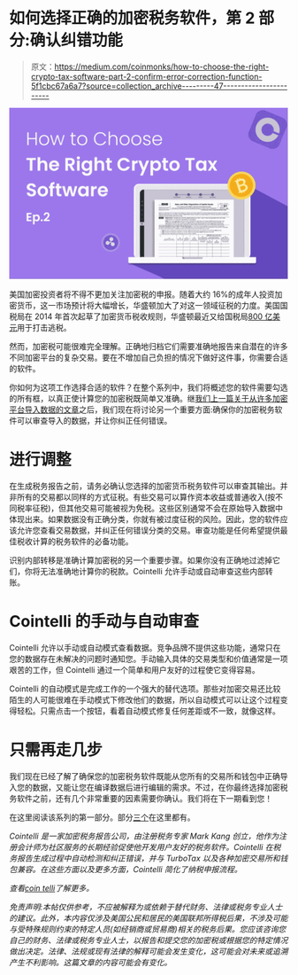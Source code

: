 # 如何选择正确的加密税务软件，第 2 部分:确认纠错功能

> 原文：<https://medium.com/coinmonks/how-to-choose-the-right-crypto-tax-software-part-2-confirm-error-correction-function-5f1cbc67a6a7?source=collection_archive---------47----------------------->

![](img/0866502f7551fcf308a7827ba9c8f6f1.png)

美国加密投资者将不得不更加关注加密税的申报。随着大约 16%的成年人投资加密货币，这一市场预计将大幅增长，华盛顿加大了对这一领域征税的力度。美国国税局在 2014 年首次起草了加密货币税收规则，华盛顿最近又给国税局[800 亿美元](https://www.cnbc.com/2021/07/14/irs-new-rules-on-bitcoin-ethereum-dogecoin-trading.html)用于打击逃税。

然而，加密税可能很难完全理解。正确地归档它们需要准确地报告来自潜在的许多不同加密平台的复杂交易。要在不增加自己负担的情况下做好这件事，你需要合适的软件。

你如何为这项工作选择合适的软件？在整个系列中，我们将概述您的软件需要勾选的所有框，以真正使计算您的加密税既简单又准确。继[我们上一篇关于从许多加密平台导入数据的文章](/@cointelli/how-to-choose-the-right-crypto-tax-software-part-1-review-exchange-coverage-d66bcaac11be)之后，我们现在将讨论另一个重要方面:确保你的加密税务软件可以审查导入的数据，并让你纠正任何错误。

# 进行调整

在生成税务报告之前，请务必确认您选择的加密货币税务软件可以审查其输出。并非所有的交易都以同样的方式征税。有些交易可以算作资本收益或普通收入(按不同税率征税)，但其他交易可能被视为免税。这些区别通常不会在原始导入数据中体现出来。如果数据没有正确分类，你就有被过度征税的风险。因此，您的软件应该允许您查看交易数据，并纠正任何错误分类的交易。审查功能是任何希望提供最佳税收计算的税务软件的必备功能。

识别内部转移是准确计算加密税的另一个重要步骤。如果你没有正确地过滤掉它们，你将无法准确地计算你的税款。Cointelli 允许手动或自动审查这些内部转账。

# Cointelli 的手动与自动审查

Cointelli 允许以手动或自动模式查看数据。竞争品牌不提供这些功能，通常只在您的数据存在未解决的问题时通知您。手动输入具体的交易类型和价值通常是一项艰苦的工作，但 Cointelli 通过一个简单和用户友好的过程使它变得容易。

Cointelli 的自动模式是完成工作的一个强大的替代选项。那些对加密交易还比较陌生的人可能很难在手动模式下修改他们的数据，所以自动模式可以让这个过程变得轻松。只需点击一个按钮，看着自动模式修复任何差距或不一致，就像这样。

# 只需再走几步

我们现在已经了解了确保您的加密税务软件既能从您所有的交易所和钱包中正确导入您的数据，又能让您在编译数据后进行编辑的需求。不过，在你最终选择加密税务软件之前，还有几个非常重要的因素需要你确认。我们将在下一期看到您！

在这里阅读该系列的第一部分。部分[三个](/@cointelli/how-to-choose-the-right-crypto-tax-software-part-3-verify-software-compatibility-and-price-tag-f95d3a33521d)在这里都有。

*Cointelli 是一家加密税务报告公司，由注册税务专家 Mark Kang 创立，他作为注册会计师为社区服务的长期经验促使他开发用户友好的税务软件。Cointelli 在税务报告生成过程中自动检测和纠正错误，并与 TurboTax 以及各种加密交易所和钱包兼容。在这些方面以及更多方面，Cointelli 简化了纳税申报流程。*

*查看*[*coin telli*](https://cointelli.com/)*了解更多。*

*免责声明:本帖仅供参考，不应被解释为或依赖于替代财务、法律或税务专业人士的建议。此外，本内容仅涉及美国公民和居民的美国联邦所得税后果，不涉及可能与受特殊规则约束的特定人员(如经销商或贸易商)相关的税务后果。您应该咨询您自己的财务、法律或税务专业人士，以报告和提交您的加密税或根据您的特定情况做出决定。法律、法规或现有法律的解释可能会发生变化，这可能会对未来或追溯产生不利影响。这篇文章的内容可能会有变化。*